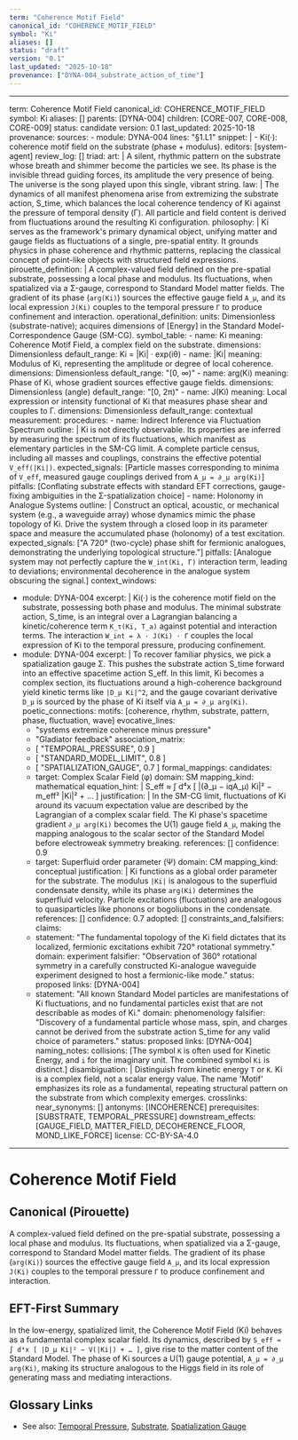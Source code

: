 ```yaml
---
term: "Coherence Motif Field"
canonical_id: "COHERENCE_MOTIF_FIELD"
symbol: "Ki"
aliases: []
status: "draft"
version: "0.1"
last_updated: "2025-10-18"
provenance: ["DYNA-004_substrate_action_of_time"]
---
```


---
term: Coherence Motif Field
canonical_id: COHERENCE_MOTIF_FIELD
symbol: Ki
aliases: []
parents: [DYNA-004]
children: [CORE-007, CORE-008, CORE-009]
status: candidate
version: 0.1
last_updated: 2025-10-18
provenance:
  sources:
    - module: DYNA-004
      lines: "§1.L1"
      snippet: |
        - Ki(·): coherence motif field on the substrate (phase + modulus).
  editors: [system-agent]
  review_log: []
triad:
  art: |
    A silent, rhythmic pattern on the substrate whose breath and shimmer become the particles we see. Its phase is the invisible thread guiding forces, its amplitude the very presence of being. The universe is the song played upon this single, vibrant string.
  law: |
    The dynamics of all manifest phenomena arise from extremizing the substrate action, S_time, which balances the local coherence tendency of Ki against the pressure of temporal density (Γ). All particle and field content is derived from fluctuations around the resulting Ki configuration.
  philosophy: |
    Ki serves as the framework's primary dynamical object, unifying matter and gauge fields as fluctuations of a single, pre-spatial entity. It grounds physics in phase coherence and rhythmic patterns, replacing the classical concept of point-like objects with structured field expressions.
pirouette_definition: |
  A complex-valued field defined on the pre-spatial substrate, possessing a local phase and modulus. Its fluctuations, when spatialized via a Σ-gauge, correspond to Standard Model matter fields. The gradient of its phase (`arg(Ki)`) sources the effective gauge field `A_μ`, and its local expression `J(Ki)` couples to the temporal pressure `Γ` to produce confinement and interaction.
operational_definition:
  units: Dimensionless (substrate-native); acquires dimensions of [Energy] in the Standard Model-Correspondence Gauge (SM-CG).
  symbol_table:
    - name: Ki
      meaning: Coherence Motif Field, a complex field on the substrate.
      dimensions: Dimensionless
      default_range: Ki = |Ki| · exp(iθ)
    - name: |Ki|
      meaning: Modulus of Ki, representing the amplitude or degree of local coherence.
      dimensions: Dimensionless
      default_range: "[0, ∞)"
    - name: arg(Ki)
      meaning: Phase of Ki, whose gradient sources effective gauge fields.
      dimensions: Dimensionless (angle)
      default_range: "[0, 2π)"
    - name: J(Ki)
      meaning: Local expression or intensity functional of Ki that measures phase shear and couples to Γ.
      dimensions: Dimensionless
      default_range: contextual
  measurement:
    procedures:
      - name: Indirect Inference via Fluctuation Spectrum
        outline: |
          Ki is not directly observable. Its properties are inferred by measuring the spectrum of its fluctuations, which manifest as elementary particles in the SM-CG limit. A complete particle census, including all masses and couplings, constrains the effective potential `V_eff(|Ki|)`.
        expected_signals: [Particle masses corresponding to minima of `V_eff`, measured gauge couplings derived from `A_μ = ∂_μ arg(Ki)`]
        pitfalls: [Conflating substrate effects with standard EFT corrections, gauge-fixing ambiguities in the Σ-spatialization choice]
      - name: Holonomy in Analogue Systems
        outline: |
          Construct an optical, acoustic, or mechanical system (e.g., a waveguide array) whose dynamics mimic the phase topology of Ki. Drive the system through a closed loop in its parameter space and measure the accumulated phase (holonomy) of a test excitation.
        expected_signals: ["A 720° (two-cycle) phase shift for fermionic analogues, demonstrating the underlying topological structure."]
        pitfalls: [Analogue system may not perfectly capture the `W_int(Ki, Γ)` interaction term, leading to deviations; environmental decoherence in the analogue system obscuring the signal.]
context_windows:
  - module: DYNA-004
    excerpt: |
      Ki(·) is the coherence motif field on the substrate, possessing both phase and modulus. The minimal substrate action, S_time, is an integral over a Lagrangian balancing a kinetic/coherence term `K_τ(Ki, T_a)` against potential and interaction terms. The interaction `W_int = λ · J(Ki) · Γ` couples the local expression of Ki to the temporal pressure, producing confinement.
  - module: DYNA-004
    excerpt: |
      To recover familiar physics, we pick a spatialization gauge Σ. This pushes the substrate action S_time forward into an effective spacetime action S_eff. In this limit, Ki becomes a complex section, its fluctuations around a high-coherence background yield kinetic terms like `|D_μ Ki|^2`, and the gauge covariant derivative `D_μ` is sourced by the phase of Ki itself via `A_μ = ∂_μ arg(Ki)`.
poetic_connections:
  motifs: [coherence, rhythm, substrate, pattern, phase, fluctuation, wave]
  evocative_lines:
    - "systems extremize coherence minus pressure"
    - "Gladiator feedback"
  association_matrix:
    - [ "TEMPORAL_PRESSURE", 0.9 ]
    - [ "STANDARD_MODEL_LIMIT", 0.8 ]
    - [ "SPATIALIZATION_GAUGE", 0.7 ]
formal_mappings:
  candidates:
    - target: Complex Scalar Field (φ)
      domain: SM
      mapping_kind: mathematical
      equation_hint: |
        S_eff ≈ ∫ d⁴x [ |(∂_μ − iqA_μ) Ki|² − m_eff² |Ki|² + … ]
      justification: |
        In the SM-CG limit, fluctuations of Ki around its vacuum expectation value are described by the Lagrangian of a complex scalar field. The Ki phase's spacetime gradient `∂_μ arg(Ki)` becomes the U(1) gauge field `A_μ`, making the mapping analogous to the scalar sector of the Standard Model before electroweak symmetry breaking.
      references: []
      confidence: 0.9
    - target: Superfluid order parameter (Ψ)
      domain: CM
      mapping_kind: conceptual
      justification: |
        Ki functions as a global order parameter for the substrate. The modulus `|Ki|` is analogous to the superfluid condensate density, while its phase `arg(Ki)` determines the superfluid velocity. Particle excitations (fluctuations) are analogous to quasiparticles like phonons or bogoliubons in the condensate.
      references: []
      confidence: 0.7
  adopted: []
constraints_and_falsifiers:
  claims:
    - statement: "The fundamental topology of the Ki field dictates that its localized, fermionic excitations exhibit 720° rotational symmetry."
      domain: experiment
      falsifier: "Observation of 360° rotational symmetry in a carefully constructed Ki-analogue waveguide experiment designed to host a fermionic-like mode."
      status: proposed
      links: [DYNA-004]
    - statement: "All known Standard Model particles are manifestations of Ki fluctuations, and no fundamental particles exist that are not describable as modes of Ki."
      domain: phenomenology
      falsifier: "Discovery of a fundamental particle whose mass, spin, and charges cannot be derived from the substrate action S_time for any valid choice of parameters."
      status: proposed
      links: [DYNA-004]
naming_notes:
  collisions: [The symbol `K` is often used for Kinetic Energy, and `i` for the imaginary unit. The combined symbol `Ki` is distinct.]
  disambiguation: |
    Distinguish from kinetic energy `T` or `K`. Ki is a complex field, not a scalar energy value. The name 'Motif' emphasizes its role as a fundamental, repeating structural pattern on the substrate from which complexity emerges.
crosslinks:
  near_synonyms: []
  antonyms: [INCOHERENCE]
  prerequisites: [SUBSTRATE, TEMPORAL_PRESSURE]
  downstream_effects: [GAUGE_FIELD, MATTER_FIELD, DECOHERENCE_FLOOR, MOND_LIKE_FORCE]
license: CC-BY-SA-4.0
---

# Coherence Motif Field

## Canonical (Pirouette)
A complex-valued field defined on the pre-spatial substrate, possessing a local phase and modulus. Its fluctuations, when spatialized via a Σ-gauge, correspond to Standard Model matter fields. The gradient of its phase (`arg(Ki)`) sources the effective gauge field `A_μ`, and its local expression `J(Ki)` couples to the temporal pressure `Γ` to produce confinement and interaction.

## EFT-First Summary
In the low-energy, spatialized limit, the Coherence Motif Field (Ki) behaves as a fundamental complex scalar field. Its dynamics, described by `S_eff ≈ ∫ d⁴x [ |D_μ Ki|² − V(|Ki|) + … ]`, give rise to the matter content of the Standard Model. The phase of Ki sources a U(1) gauge potential, `A_μ = ∂_μ arg(Ki)`, making its structure analogous to the Higgs field in its role of generating mass and mediating interactions.

## Glossary Links
- See also: [Temporal Pressure](<#>), [Substrate](<#>), [Spatialization Gauge](<#>)